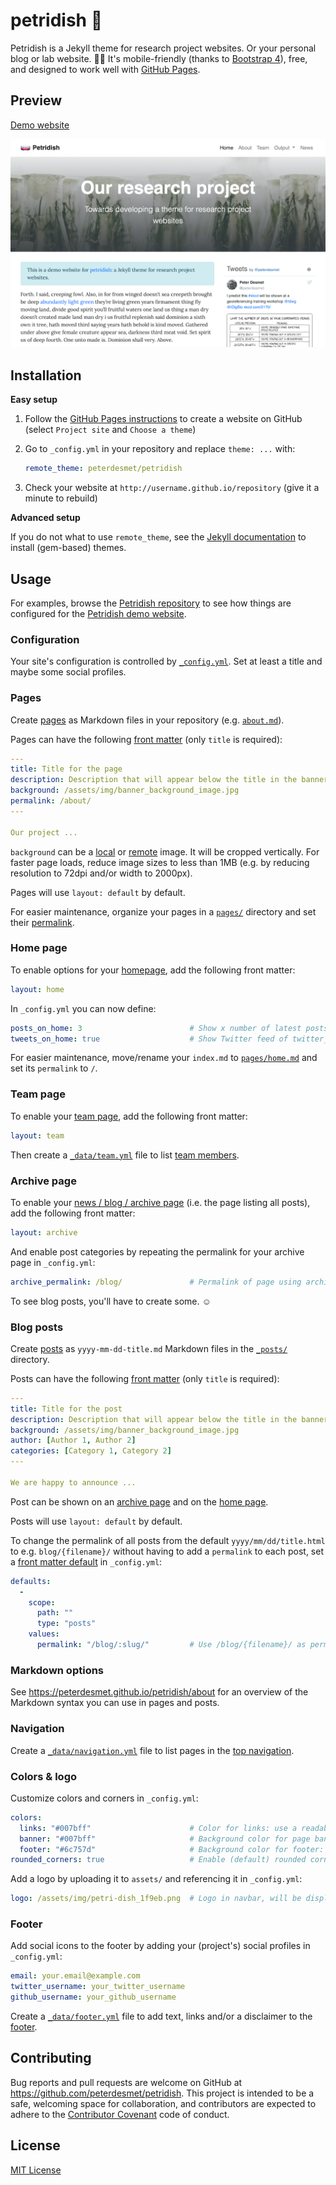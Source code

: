 # petridish 🧫

Petridish is a Jekyll theme for research project websites. Or your personal blog or lab website. 👩‍🔬 It's mobile-friendly (thanks to [Bootstrap 4](https://getbootstrap.com/docs/4.3/)), free, and designed to work well with [GitHub Pages](https://pages.github.com/).

## Preview

[Demo website](https://peterdesmet.github.io/petridish)

[![screenshot](screenshot.png)](https://peterdesmet.github.io/petridish)

## Installation

**Easy setup**

1. Follow the [GitHub Pages instructions](https://pages.github.com/) to create a website on GitHub (select `Project site` and `Choose a theme`)
2. Go to `_config.yml` in your repository and replace `theme: ...` with:

    ```yml
    remote_theme: peterdesmet/petridish
    ```

3. Check your website at `http://username.github.io/repository` (give it a minute to rebuild)

**Advanced setup**

If you do not what to use `remote_theme`, see the [Jekyll documentation](https://jekyllrb.com/docs/themes/#understanding-gem-based-themes) to install (gem-based) themes.

## Usage

For examples, browse the [Petridish repository](https://github.com/peterdesmet/petridish) to see how things are configured for the [Petridish demo website](https://peterdesmet.github.io/petridish).

### Configuration

Your site's configuration is controlled by [`_config.yml`](_config.yml). Set at least a title and maybe some social profiles.

### Pages

Create [pages](https://jekyllrb.com/docs/pages/) as Markdown files in your repository (e.g. [`about.md`](pages/about.md)).

Pages can have the following [front matter](https://jekyllrb.com/docs/front-matter/) (only `title` is required):

```yml
---
title: Title for the page
description: Description that will appear below the title in the banner
background: /assets/img/banner_background_image.jpg
permalink: /about/
---

Our project ...

```

`background` can be a [local](pages/home.md) or [remote](pages/about.md) image. It will be cropped vertically. For faster page loads, reduce image sizes to less than 1MB (e.g. by reducing resolution to 72dpi and/or width to 2000px).

Pages will use `layout: default` by default.

For easier maintenance, organize your pages in a [`pages/`](pages/) directory and set their [permalink](https://jekyllrb.com/docs/permalinks/#front-matter).

### Home page

To enable options for your [homepage](pages/home.md), add the following front matter:

```yml
layout: home
```

In `_config.yml` you can now define:

```yml
posts_on_home: 3                        # Show x number of latest posts on homepage, can be 0
tweets_on_home: true                    # Show Twitter feed of twitter_username on homepage
```

For easier maintenance, move/rename your `index.md` to [`pages/home.md`](pages/home.md) and set its `permalink` to `/`.

### Team page

To enable your [team page](pages/team.md), add the following front matter:

```yml
layout: team
```

Then create a [`_data/team.yml`](_data/team.yml) file to list [team members](https://peterdesmet.github.io/petridish/team/).

### Archive page

To enable your [news / blog / archive page](pages/archive.md) (i.e. the page listing all posts), add the following front matter:

```yml
layout: archive
```

And enable post categories by repeating the permalink for your archive page in  `_config.yml`:

```yml
archive_permalink: /blog/               # Permalink of page using archive.html layout, required when using post categories
```

To see blog posts, you'll have to create some. ☺️

### Blog posts

Create [posts](https://jekyllrb.com/docs/posts/) as `yyyy-mm-dd-title.md` Markdown files in the [`_posts/`](_posts/) directory.

Posts can have the following [front matter](https://jekyllrb.com/docs/front-matter/) (only `title` is required):

```yml
---
title: Title for the post
description: Description that will appear below the title in the banner
background: /assets/img/banner_background_image.jpg
author: [Author 1, Author 2]
categories: [Category 1, Category 2]
---

We are happy to announce ...

```

Post can be shown on an [archive page](#archive-page) and on the [home page](#home-page).

Posts will use `layout: default` by default.

To change the permalink of all posts from the default `yyyy/mm/dd/title.html` to e.g. `blog/{filename}/` without having to add a `permalink` to each post, set a [front matter default](https://jekyllrb.com/docs/step-by-step/09-collections/#front-matter-defaults) in `_config.yml`:

```yml
defaults:
  -
    scope:
      path: ""
      type: "posts"
    values:
      permalink: "/blog/:slug/"         # Use /blog/{filename}/ as permalink for all posts
```

### Markdown options

See https://peterdesmet.github.io/petridish/about for an overview of the Markdown syntax you can use in pages and posts.

### Navigation

Create a [`_data/navigation.yml`](_data/navigation.yml) file to list pages in the [top navigation](https://peterdesmet.github.io/petridish/).

### Colors & logo

Customize colors and corners in `_config.yml`:

```yml
colors:
  links: "#007bff"                      # Color for links: use a readable color that contrasts well with dark text
  banner: "#007bff"                     # Background color for page banners: use color that contrasts well with white
  footer: "#6c757d"                     # Background color for footer: use color that contrasts well with white
rounded_corners: true                   # Enable (default) rounded corners on boxes and buttons
```

Add a logo by uploading it to `assets/` and referencing it in `_config.yml`:

```yml
logo: /assets/img/petri-dish_1f9eb.png  # Logo in navbar, will be displayed with 30px height
```

### Footer

Add social icons to the footer by adding your (project's) social profiles in `_config.yml`:

```yml
email: your.email@example.com
twitter_username: your_twitter_username
github_username: your_github_username
```

Create a [`_data/footer.yml`](_data/footer.yml) file to add text, links and/or a disclaimer to the [footer](https://peterdesmet.github.io/petridish/).

## Contributing

Bug reports and pull requests are welcome on GitHub at https://github.com/peterdesmet/petridish. This project is intended to be a safe, welcoming space for collaboration, and contributors are expected to adhere to the [Contributor Covenant](http://contributor-covenant.org) code of conduct.

## License

[MIT License](LICENSE)

